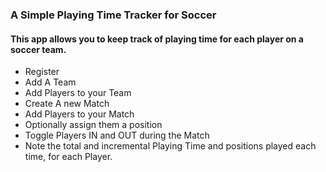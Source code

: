 ### A Simple Playing Time Tracker for Soccer

#### This app allows you to keep track of playing time for each player on a soccer team.
- Register
- Add A Team
- Add Players to your Team
- Create A new Match
- Add Players to your Match
- Optionally assign them a position
- Toggle Players IN and OUT during the Match
- Note the total and incremental Playing Time and positions played each time, for each Player.


